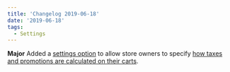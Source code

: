 ```yaml
---
title: 'Changelog 2019-06-18'
date: '2019-06-18'
tags:
  - Settings
---
```

**Major** Added a [settings option](/docs/commerce-cloud/global-project-settings/settings-overview#calculation-method) to allow store owners to specify [how taxes and promotions are calculated on their carts](/docs/commerce-cloud/carts/calculate-totals).
